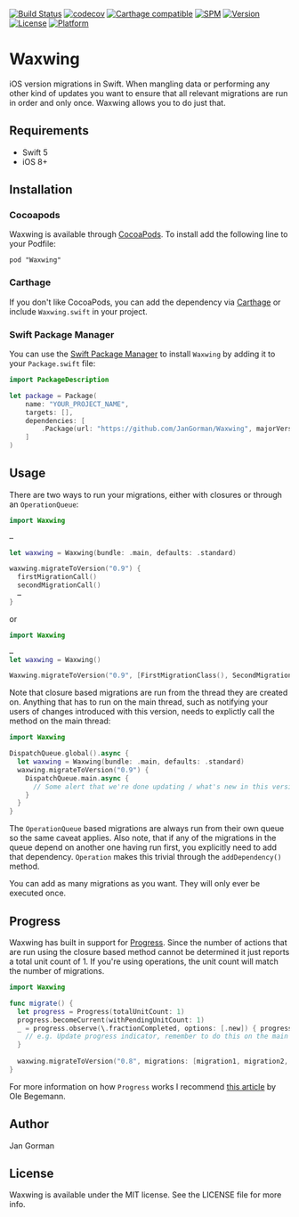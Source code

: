 [![Build Status](https://travis-ci.org/JanGorman/Waxwing.svg?branch=master)](https://travis-ci.org/JanGorman/Waxwing)
[![codecov](https://codecov.io/gh/JanGorman/Waxwing/branch/master/graph/badge.svg)](https://codecov.io/gh/JanGorman/Waxwing)
[![Carthage compatible](https://img.shields.io/badge/Carthage-compatible-4BC51D.svg?style=flat)](https://github.com/Carthage/Carthage)
[![SPM](https://img.shields.io/badge/spm-compatible-brightgreen.svg?style=flat)](https://swift.org/package-manager)
[![Version](https://img.shields.io/cocoapods/v/Waxwing.svg?style=flat)](http://cocoapods.org/pods/Waxwing)
[![License](https://img.shields.io/cocoapods/l/Waxwing.svg?style=flat)](http://cocoapods.org/pods/Waxwing)
[![Platform](https://img.shields.io/cocoapods/p/Waxwing.svg?style=flat)](http://cocoapods.org/pods/Waxwing)

# Waxwing

iOS version migrations in Swift. When mangling data or performing any other kind of updates you want to ensure that all relevant migrations are run in order and only once. Waxwing allows you to do just that.

## Requirements

* Swift 5
* iOS 8+

## Installation

### Cocoapods

Waxwing is available through [CocoaPods](http://cocoapods.org). To install add the following line to your Podfile:

    pod "Waxwing"
    
### Carthage

If you don't like CocoaPods, you can add the dependency via [Carthage](https://github.com/Carthage/Carthage) or include `Waxwing.swift` in your project.

### Swift Package Manager

You can use the [Swift Package Manager][url-swift-pm] to install `Waxwing` by adding it to your `Package.swift` file:

```swift
import PackageDescription

let package = Package(
    name: "YOUR_PROJECT_NAME",
    targets: [],
    dependencies: [
        .Package(url: "https://github.com/JanGorman/Waxwing", majorVersion: 5),
    ]
)
```

## Usage

There are two ways to run your migrations, either with closures or through an `OperationQueue`:

``` swift
import Waxwing

…

let waxwing = Waxwing(bundle: .main, defaults: .standard)

waxwing.migrateToVersion("0.9") {
  firstMigrationCall()
  secondMigrationCall()
  … 
}
```

or

``` swift
import Waxwing

…
let waxwing = Waxwing()

Waxwing.migrateToVersion("0.9", [FirstMigrationClass(), SecondMigrationClass()])
```

Note that closure based migrations are run from the thread they are created on. Anything that has to run on the main thread, such as notifying your users of changes introduced with this version, needs to explictly call the method on the main thread:

``` swift
import Waxwing

DispatchQueue.global().async {
  let waxwing = Waxwing(bundle: .main, defaults: .standard)
  waxwing.migrateToVersion("0.9") {
    DispatchQueue.main.async {
      // Some alert that we're done updating / what's new in this version of the app
    }
  }
}
```

The `OperationQueue` based migrations are always run from their own queue so the same caveat applies. Also note, that if any of the migrations in the queue depend on another one having run first, you explicitly need to add that dependency. `Operation` makes this trivial through the `addDependency()` method.

You can add as many migrations as you want. They will only ever be executed once.

## Progress

Waxwing has built in support for [Progress](https://developer.apple.com/documentation/foundation/progress). Since the number of actions that are run using the closure based method cannot be determined it just reports a total unit count of 1. If you're using operations, the unit count will match the number of migrations.

```swift
import Waxwing

func migrate() {
  let progress = Progress(totalUnitCount: 1)
  progress.becomeCurrent(withPendingUnitCount: 1)
  _ = progress.observe(\.fractionCompleted, options: [.new]) { progress, _ in
    // e.g. Update progress indicator, remember to do this on the main thread
  }
  
  waxwing.migrateToVersion("0.8", migrations: [migration1, migration2, migration3…])
}
```

For more information on how `Progress` works I recommend [this article](http://oleb.net/blog/2014/03/nsprogress/) by Ole Begemann.

## Author

Jan Gorman

## License

Waxwing is available under the MIT license. See the LICENSE file for more info.


[url-swift-pm]: https://swift.org/package-manager
